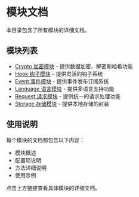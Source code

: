 # 模块文档

本目录包含了所有模块的详细文档。

## 模块列表

- [Crypto 加密模块](./docs/modules/crypto.md) - 提供数据加密、解密和哈希功能
- [Hook 钩子模块](./docs/modules/hook.md) - 提供灵活的钩子系统
- [Event 事件模块](./docs/modules/event.md) - 提供事件发布订阅系统
- [Language 语言模块](./docs/modules/language.md) - 提供多语言支持功能
- [Request 请求模块](./docs/modules/request.md) - 提供统一的请求处理功能
- [Storage 存储模块](./docs/modules/storage.md) - 提供本地存储的封装

## 使用说明

每个模块的文档都包含以下内容：
- 模块概述
- 配置项说明
- 方法详细说明
- 使用示例

点击上方链接查看具体模块的详细文档。 
